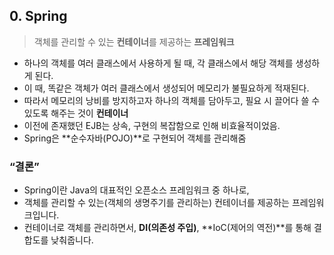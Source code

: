 ## 0. Spring

> 객체를 관리할 수 있는 **컨테이너**를 제공하는 **프레임워크**
>
- 하나의 객체를 여러 클래스에서 사용하게 될 때, 각 클래스에서 해당 객체를 생성하게 된다.
- 이 때, 똑같은 객체가 여러 클래스에서 생성되어 메모리가 불필요하게 적재된다.
- 따라서 메모리의 낭비를 방지하고자 하나의 객체를 담아두고,
  필요 시 끌어다 쓸 수 있도록 해주는 것이 **컨테이너**
- 이전에 존재했던 EJB는 상속, 구현의 복잡함으로 인해 비효율적이었음.
- Spring은 **순수자바(POJO)**로 구현되어 객체를 관리해줌

### “결론”

- Spring이란 Java의 대표적인 오픈소스 프레임워크 중 하나로,
- 객체를 관리할 수 있는(객체의 생명주기를 관리하는) 컨테이너를 제공하는 프레임워크입니다.
- 컨테이너로 객체를 관리하면서, **DI(의존성 주입)**, **IoC(제어의 역전)**를 통해 결합도를 낮춰줍니다.